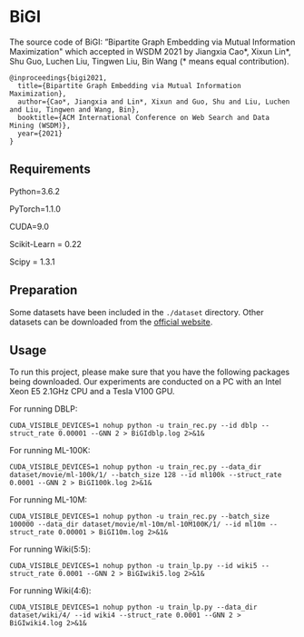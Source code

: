BiGI
===

The source code of BiGI: ”Bipartite Graph Embedding via Mutual Information Maximization" which accepted in WSDM 2021 by Jiangxia Cao*, Xixun Lin*, Shu Guo, Luchen Liu, Tingwen Liu, Bin Wang (* means equal contribution).


```
@inproceedings{bigi2021,
  title={Bipartite Graph Embedding via Mutual Information Maximization},
  author={Cao*, Jiangxia and Lin*, Xixun and Guo, Shu and Liu, Luchen and Liu, Tingwen and Wang, Bin},
  booktitle={ACM International Conference on Web Search and Data Mining (WSDM)},
  year={2021}
}
```


Requirements
---

Python=3.6.2

PyTorch=1.1.0

CUDA=9.0

Scikit-Learn = 0.22

Scipy = 1.3.1

Preparation
---

Some datasets have been included in the `./dataset` directory. Other datasets can be downloaded from the [official website](https://grouplens.org/datasets/movielens/).

Usage
---

To run this project, please make sure that you have the following packages being downloaded. Our experiments are conducted on a PC with an Intel Xeon E5 2.1GHz CPU and a Tesla V100 GPU.

For running DBLP:

```shell
CUDA_VISIBLE_DEVICES=1 nohup python -u train_rec.py --id dblp --struct_rate 0.00001 --GNN 2 > BiGIdblp.log 2>&1&
```

For running ML-100K:

```shell
CUDA_VISIBLE_DEVICES=1 nohup python -u train_rec.py --data_dir dataset/movie/ml-100k/1/ --batch_size 128 --id ml100k --struct_rate 0.0001 --GNN 2 > BiGI100k.log 2>&1&
```

For running ML-10M:

```shell
CUDA_VISIBLE_DEVICES=1 nohup python -u train_rec.py --batch_size 100000 --data_dir dataset/movie/ml-10m/ml-10M100K/1/ --id ml10m --struct_rate 0.00001 > BiGI10m.log 2>&1&
```

For running Wiki(5:5):

```shell
CUDA_VISIBLE_DEVICES=1 nohup python -u train_lp.py --id wiki5 --struct_rate 0.0001 --GNN 2 > BiGIwiki5.log 2>&1&
```

For running Wiki(4:6):

```shell
CUDA_VISIBLE_DEVICES=1 nohup python -u train_lp.py --data_dir dataset/wiki/4/ --id wiki4 --struct_rate 0.0001 --GNN 2 > BiGIwiki4.log 2>&1&
```

